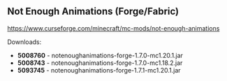 ## Not Enough Animations (Forge/Fabric)
https://www.curseforge.com/minecraft/mc-mods/not-enough-animations

Downloads:
- **5008760** - notenoughanimations-forge-1.7.0-mc1.20.1.jar
- **5008743** - notenoughanimations-forge-1.7.0-mc1.18.2.jar
- **5093745** - notenoughanimations-forge-1.7.1-mc1.20.1.jar